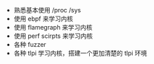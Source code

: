 - 熟悉基本使用 /proc /sys
- 使用 ebpf 来学习内核
- 使用 flamegraph 来学习内核
- 使用 perf scirpts 来学习内核
- 各种 fuzzer
- 各种 tlpi 学习内核，搭建一个更加清楚的 tlpi 环境
